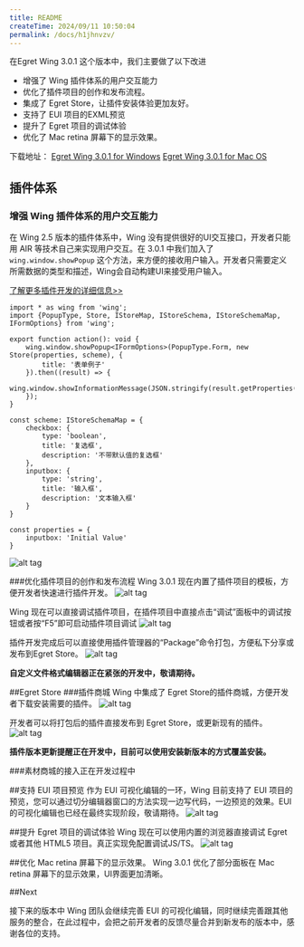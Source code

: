 ```yaml
---
title: README
createTime: 2024/09/11 10:50:04
permalink: /docs/h1jhnvzv/
---
```


在Egret Wing 3.0.1 这个版本中，我们主要做了以下改进
- 增强了 Wing 插件体系的用户交互能力
- 优化了插件项目的创作和发布流程。
- 集成了 Egret Store，让插件安装体验更加友好。
- 支持了 EUI 项目的EXML预览
- 提升了 Egret 项目的调试体验
- 优化了 Mac retina 屏幕下的显示效果。

下载地址：
[Egret Wing 3.0.1 for Windows](http://tool.egret-labs.org/EgretWing/electron/EgretWing-v3.0.1-win32.zip?t=20160308 "Windows")
[Egret Wing 3.0.1 for Mac OS](http://tool.egret-labs.org/EgretWing/electron/EgretWing-v3.0.1-darwin.zip?t=20160308 "Mac OS")

## 插件体系

### 增强 Wing 插件体系的用户交互能力
在 Wing 2.5 版本的插件体系中，Wing 没有提供很好的UI交互接口，开发者只能用 AIR 等技术自己来实现用户交互。在 3.0.1 中我们加入了 `wing.window.showPopup` 这个方法，来方便的接收用户输入。开发者只需要定义所需数据的类型和描述，Wing会自动构建UI来接受用户输入。

[了解更多插件开发的详细信息>>](http://edn.egret.com/cn/docs/page/778 "了解更多插件开发的详细信息")

    import * as wing from 'wing';
    import {PopupType, Store, IStoreMap, IStoreSchema, IStoreSchemaMap, IFormOptions} from 'wing';

    export function action(): void {
    	wing.window.showPopup<IFormOptions>(PopupType.Form, new Store(properties, scheme), {
    		title: '表单例子'
    	}).then((result) => {
    		wing.window.showInformationMessage(JSON.stringify(result.getProperties(true)));
    	});
    }

    const scheme: IStoreSchemaMap = {
    	checkbox: {
    		type: 'boolean',
    		title: '复选框',
    		description: '不带默认值的复选框'
    	},
    	inputbox: {
    		type: 'string',
    		title: '输入框',
    		description: '文本输入框'
    	}
    }

    const properties = {
    	inputbox: 'Initial Value'
    }

![alt tag](56de4ff73daba.png)

###优化插件项目的创作和发布流程
Wing 3.0.1 现在内置了插件项目的模板，方便开发者快速进行插件开发。
![alt tag](56de522db69d6.png)

Wing 现在可以直接调试插件项目，在插件项目中直接点击“调试”面板中的调试按钮或者按“F5”即可启动插件项目调试
![alt tag](56de5359b5b2d.png)

插件开发完成后可以直接使用插件管理器的“Package”命令打包，方便私下分享或发布到Egret Store。
![alt tag](56de6794a01fb.png)

**自定义文件格式编辑器正在紧张的开发中，敬请期待。**

##Egret Store
###插件商城
Wing 中集成了 Egret Store的插件商城，方便开发者下载安装需要的插件。
![alt tag](56de6bb8d8bd8.png)

开发者可以将打包后的插件直接发布到 Egret Store，或更新现有的插件。
![alt tag](56de6bb8e80ce.png)

**插件版本更新提醒正在开发中，目前可以使用安装新版本的方式覆盖安装。**

###素材商城的接入正在开发过程中

##支持 EUI 项目预览
作为 EUI 可视化编辑的一环，Wing 目前支持了 EUI 项目的预览，您可以通过切分编辑器窗口的方法实现一边写代码，一边预览的效果。EUI的可视化编辑也已经在最终实现阶段，敬请期待。
![alt tag](56de7073dd10d.png)

##提升 Egret 项目的调试体验
Wing 现在可以使用内置的浏览器直接调试 Egret 或者其他 HTML5 项目。真正实现免配置调试JS/TS。
![alt tag](56de8668947c3.png)

##优化 Mac retina 屏幕下的显示效果。
Wing 3.0.1 优化了部分面板在 Mac retina 屏幕下的显示效果，UI界面更加清晰。

##Next

接下来的版本中 Wing 团队会继续完善 EUI 的可视化编辑，同时继续完善跟其他服务的整合，在此过程中，会把之前开发者的反馈尽量合并到新发布的版本中，感谢各位的支持。
